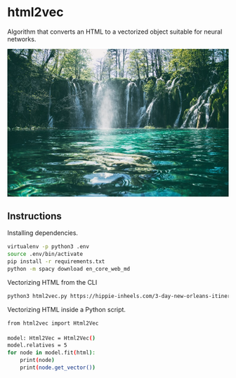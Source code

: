 # html2vec
Algorithm that converts an HTML to a vectorized object suitable for neural networks.

![alt text](/wallpaper.jpeg)

## Instructions
Installing dependencies.
```bash
virtualenv -p python3 .env
source .env/bin/activate
pip install -r requirements.txt
python -m spacy download en_core_web_md
```
Vectorizing HTML from the CLI
```bash
python3 html2vec.py https://hippie-inheels.com/3-day-new-orleans-itinerary/
```
Vectorizing HTML inside a Python script.
```bash
from html2vec import Html2Vec

model: Html2Vec = Html2Vec()
model.relatives = 5
for node in model.fit(html):
    print(node)
    print(node.get_vector())
```
